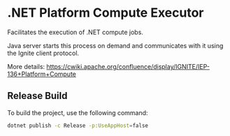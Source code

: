 # .NET Platform Compute Executor

Facilitates the execution of .NET compute jobs. 

Java server starts this process on demand and communicates with it using the Ignite client protocol.

More details: https://cwiki.apache.org/confluence/display/IGNITE/IEP-136+Platform+Compute

## Release Build

To build the project, use the following command:

```bash
dotnet publish -c Release -p:UseAppHost=false
```
